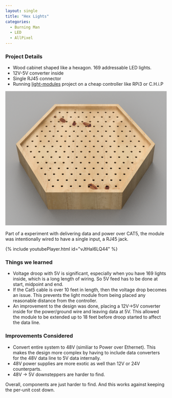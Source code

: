 ```yaml
---
layout: single
title: "Hex Lights"
categories:
  - Burning Man
  - LED
  - AllPixel
---
```


### Project Details

* Wood cabinet shaped like a hexagon.  169 addressable LED lights.
* 12V-5V converter inside
* Single RJ45 connector
* Running [light-modules](http://github.com/sixsecondmonks/light-modules) project on a cheap controller like RPi3 or C.H.i.P

![Rendered](/assets/images/hex-light/hexlight-model.png)

Part of a experiment with delivering data and power over CAT5, the module was intentionally wired to have a single input, a RJ45 jack.

{% include youtubePlayer.html id="vJtHaI6LQ44" %}

### Things we learned

* Voltage droop with 5V is significant, especially when you have 169 lights inside, which is a long length of wiring.  So 5V feed has to be done at start, midpoint and end.
* If the Cat5 cable is over 10 feet in length, then the voltage drop becomes an issue.  This prevents the light module from being placed any reasonable distance from the controller.
* An improvement to the design was done, placing a 12V->5V converter inside for the power/ground wire and leaving data at 5V.  This allowed the module to be extended up to 18 feet before droop started to affect the data line.

### Improvements Considered

* Convert entire system to 48V (similiar to Power over Ethernet).  This makes the design more complex by having to include data converters for the 48V data line to 5V data internally.  
* 48V power supplies are more exotic as well than 12V or 24V counterparts.
* 48V -> 5V downsteppers are harder to find.

Overall, components are just harder to find.  And this works against keeping the per-unit cost down.